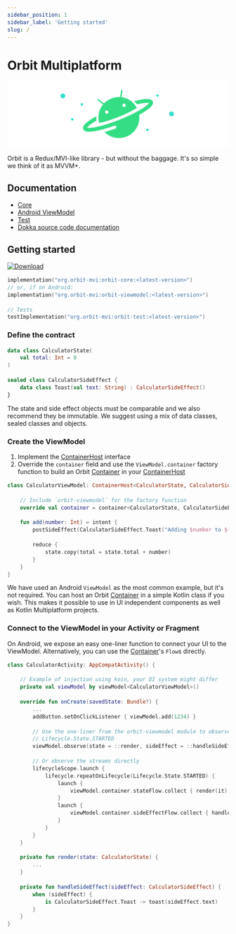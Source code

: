 ```yaml
---
sidebar_position: 1
sidebar_label: 'Getting started'
slug: /
---
```



# Orbit Multiplatform

![Logo](images/logo.png)

Orbit is a Redux/MVI-like library - but without the baggage. It's so simple we think of it as MVVM+.

## Documentation

- [Core](Core/overview.md)
- [Android ViewModel](Android-ViewModel/overview.md)
- [Test](Test/overview.md)
- [Dokka source code documentation](pathname://dokka/)

## Getting started

[![Download](https://img.shields.io/maven-central/v/org.orbit-mvi/orbit-viewmodel)](https://search.maven.org/artifact/org.orbit-mvi/orbit-viewmodel)

```kotlin
implementation("org.orbit-mvi:orbit-core:<latest-version>")
// or, if on Android:
implementation("org.orbit-mvi:orbit-viewmodel:<latest-version>")

// Tests
testImplementation("org.orbit-mvi:orbit-test:<latest-version>")
```

### Define the contract

``` kotlin
data class CalculatorState(
    val total: Int = 0
)

sealed class CalculatorSideEffect {
    data class Toast(val text: String) : CalculatorSideEffect()
}
```

The state and side effect objects must be comparable and we also recommend
they be immutable. We suggest using a mix of data classes, sealed classes and
objects.

### Create the ViewModel

1. Implement the
   [ContainerHost](pathname:///dokka/orbit-core/orbit-core/org.orbitmvi.orbit/-container/)
   interface
1. Override the `container` field and use the `ViewModel.container` factory
   function to build an Orbit
   [Container](pathname:///dokka/orbit-core/orbit-core/org.orbitmvi.orbit/-container/)
   in your
   [ContainerHost](pathname:///dokka/orbit-core/orbit-core/org.orbitmvi.orbit/-container-host/)

``` kotlin
class CalculatorViewModel: ContainerHost<CalculatorState, CalculatorSideEffect>, ViewModel() {

    // Include `orbit-viewmodel` for the factory function
    override val container = container<CalculatorState, CalculatorSideEffect>(CalculatorState())

    fun add(number: Int) = intent {
        postSideEffect(CalculatorSideEffect.Toast("Adding $number to ${state.total}!"))

        reduce {
            state.copy(total = state.total + number)
        }
    }
}
```

We have used an Android `ViewModel` as the most common example, but it's not
required. You can host an Orbit
[Container](pathname:///dokka/orbit-core/orbit-core/org.orbitmvi.orbit/-container/)
in a simple Kotlin class if you wish. This makes it possible to use in UI
independent components as well as Kotlin Multiplatform projects.

### Connect to the ViewModel in your Activity or Fragment

On Android, we expose an easy one-liner function to connect your UI to the
ViewModel. Alternatively, you can use the
[Container](pathname:///dokka/orbit-core/orbit-core/org.orbitmvi.orbit/-container/)'s
`Flow`s directly.


``` kotlin
class CalculatorActivity: AppCompatActivity() {

    // Example of injection using koin, your DI system might differ
    private val viewModel by viewModel<CalculatorViewModel>()

    override fun onCreate(savedState: Bundle?) {
        ...
        addButton.setOnClickListener { viewModel.add(1234) }

        // Use the one-liner from the orbit-viewmodel module to observe when
        // Lifecycle.State.STARTED
        viewModel.observe(state = ::render, sideEffect = ::handleSideEffect)

        // Or observe the streams directly
        lifecycleScope.launch {
            lifecycle.repeatOnLifecycle(Lifecycle.State.STARTED) {
                launch {
                    viewModel.container.stateFlow.collect { render(it) }
                }
                launch {
                    viewModel.container.sideEffectFlow.collect { handleSideEffect(it) }
                }
            }
        }
    }

    private fun render(state: CalculatorState) {
        ...
    }

    private fun handleSideEffect(sideEffect: CalculatorSideEffect) {
        when (sideEffect) {
            is CalculatorSideEffect.Toast -> toast(sideEffect.text)
        }
    }
}

```
